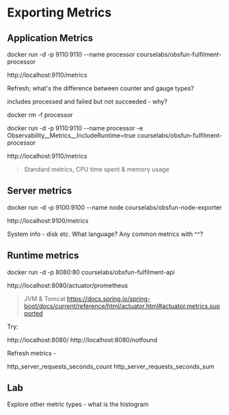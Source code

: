 
# Exporting Metrics




## Application Metrics

docker run -d -p 9110:9110 --name processor courselabs/obsfun-fulfilment-processor

http://localhost:9110/metrics

Refresh; what's the difference between counter and gauge types?

includes processed and failed but not succeeded - why?

docker rm -f processor

docker run -d -p 9110:9110 --name processor -e Observability__Metrics__IncludeRuntime=true courselabs/obsfun-fulfilment-processor

http://localhost:9110/metrics

> Standard metrics, CPU time spent & memory usage

## Server metrics

docker run -d -p 9100:9100 --name node courselabs/obsfun-node-exporter

http://localhost:9100/metrics

System info - disk etc. What language? Any common metrics with ^^?

## Runtime metrics

docker run -d -p 8080:80 courselabs/obsfun-fulfilment-api

http://localhost:8080/actuator/prometheus

> JVM & Tomcat https://docs.spring.io/spring-boot/docs/current/reference/html/actuator.html#actuator.metrics.supported

Try:

http://localhost:8080/ 
http://localhost:8080/notfound

Refresh metrics - 

http_server_requests_seconds_count
http_server_requests_seconds_sum

## Lab

Explore other metric types - what is the histogram